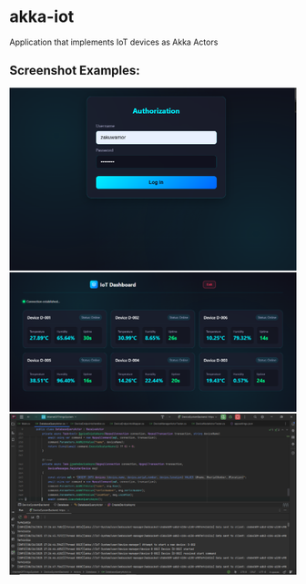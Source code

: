 # akka-iot
 Application that implements IoT devices as Akka Actors
## Screenshot Examples:
![Authorization form](images/authentification-form.png)
![Device dashboard](images/device-dashboard.png)
![Akka threads](images/actor-threads.png)
